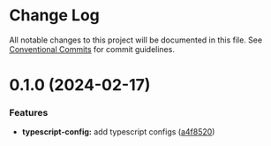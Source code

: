 # Change Log

All notable changes to this project will be documented in this file.
See [Conventional Commits](https://conventionalcommits.org) for commit guidelines.

# 0.1.0 (2024-02-17)

### Features

- **typescript-config:** add typescript configs ([a4f8520](https://github.com/arnaufugarolas/developer-kit/commit/a4f8520ecedc688ea460af9aef21d5f1796b7341))
